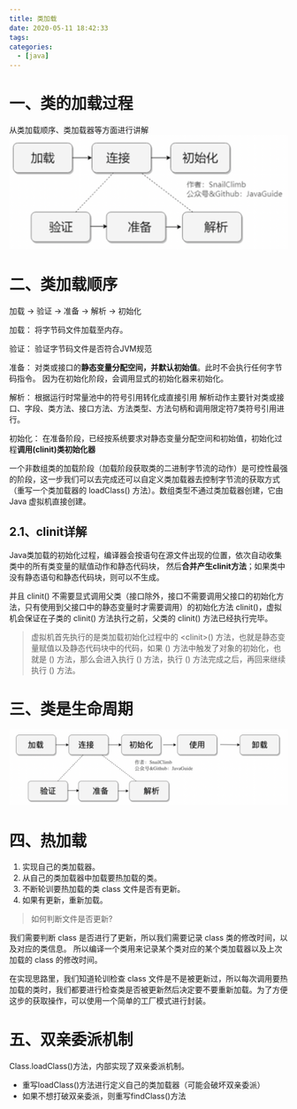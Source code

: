 ```yaml
---
title: 类加载
date: 2020-05-11 18:42:33
tags:
categories:
  - [java]
---
```



# 一、类的加载过程
从类加载顺序、类加载器等方面进行讲解
![类加载过程](2020-05-11-类加载/类加载过程.png)
# 二、类加载顺序
加载 -> 验证 -> 准备 -> 解析 -> 初始化

加载：
将字节码文件加载至内存。

验证：
验证字节码文件是否符合JVM规范

准备：
对类或接口的**静态变量分配空间，并默认初始值**。此时不会执行任何字节码指令。
因为在初始化阶段，会调用显式的初始化器来初始化。

解析：
根据运行时常量池中的符号引用转化成直接引用
解析动作主要针对类或接口、字段、类方法、接口方法、方法类型、方法句柄和调用限定符7类符号引用进行。

初始化：
在准备阶段，已经按系统要求对静态变量分配空间和初始值，初始化过程**调用(clinit)类初始化器**

一个非数组类的加载阶段（加载阶段获取类的二进制字节流的动作）是可控性最强的阶段，这一步我们可以去完成还可以自定义类加载器去控制字节流的获取方式（重写一个类加载器的 loadClass() 方法）。数组类型不通过类加载器创建，它由 Java 虚拟机直接创建。


<!--more-->  

## 2.1、clinit详解
Java类加载的初始化过程，编译器会按语句在源文件出现的位置，依次自动收集类中的所有类变量的赋值动作和静态代码块，
然后**合并产生clinit方法**；如果类中没有静态语句和静态代码块，则可以不生成。

并且 clinit() 不需要显式调用父类（接口除外，接口不需要调用父接口的初始化方法，只有使用到父接口中的静态变量时才需要调用）的初始化方法 clinit()，虚拟机会保证在子类的 clinit() 方法执行之前，父类的 clinit() 方法已经执行完毕。

> 虚拟机首先执行的是类加载初始化过程中的 <clinit\>() 方法，也就是静态变量赋值以及静态代码块中的代码，如果 <clinit>() 方法中触发了对象的初始化，也就是 <init>() 方法，那么会进入执行 <init>() 方法，执行 <init>() 方法完成之后，再回来继续执行 <clinit>() 方法。

# 三、类是生命周期
![类生命周期](2020-05-11-类加载/类生命周期.png)



# 四、热加载
1. 实现自己的类加载器。
2. 从自己的类加载器中加载要热加载的类。
3. 不断轮训要热加载的类 class 文件是否有更新。
4. 如果有更新，重新加载。

> 如何判断文件是否更新?

我们需要判断 class 是否进行了更新，所以我们需要记录 class 类的修改时间，以及对应的类信息。
所以编译一个类用来记录某个类对应的某个类加载器以及上次加载的 class 的修改时间。

在实现思路里，我们知道轮训检查 class 文件是不是被更新过，所以每次调用要热加载的类时，我们都要进行检查类是否被更新然后决定要不要重新加载。为了方便这步的获取操作，可以使用一个简单的工厂模式进行封装。


# 五、双亲委派机制
Class.loadClass()方法，内部实现了双亲委派机制。
* 重写loadClass()方法进行定义自己的类加载器（可能会破坏双亲委派）
* 如果不想打破双亲委派，则重写findClass()方法